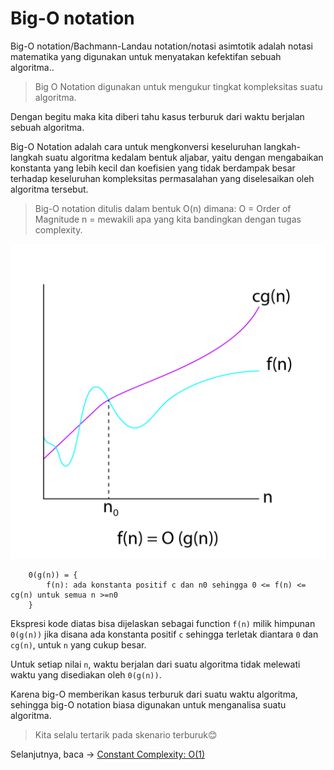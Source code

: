
# Big-O notation
Big-O notation/Bachmann-Landau notation/notasi asimtotik adalah notasi matematika yang digunakan untuk menyatakan kefektifan sebuah algoritma..

> Big O Notation digunakan untuk mengukur tingkat kompleksitas suatu algoritma.

Dengan begitu maka kita diberi tahu kasus terburuk dari waktu berjalan sebuah algoritma.

Big-O Notation adalah cara untuk mengkonversi keseluruhan langkah-langkah suatu algoritma kedalam bentuk aljabar, yaitu dengan mengabaikan konstanta yang lebih kecil dan koefisien yang tidak berdampak besar terhadap keseluruhan kompleksitas permasalahan yang diselesaikan oleh algoritma tersebut.

> Big-O notation ditulis dalam bentuk O(n) dimana:
> O = Order of Magnitude
> n = mewakili apa yang kita bandingkan dengan tugas complexity.

![Big-O image](/images/big-O.png)

```
    0(g(n)) = {
        f(n): ada konstanta positif c dan n0 sehingga 0 <= f(n) <= cg(n) untuk semua n >=n0
    }
```
Ekspresi kode diatas bisa dijelaskan sebagai function `f(n)` milik himpunan `0(g(n))` jika disana ada konstanta positif `c` sehingga terletak diantara `0` dan `cg(n)`, untuk `n` yang cukup besar.

Untuk setiap nilai `n`, waktu berjalan dari suatu algoritma tidak melewati waktu yang disediakan oleh `0(g(n))`.

Karena big-O memberikan kasus terburuk dari suatu waktu algoritma, sehingga big-O notation biasa digunakan untuk menganalisa suatu algoritma.

> Kita selalu tertarik pada skenario terburuk😊


Selanjutnya, baca -> [Constant Complexity: O(1)](#ConstantComplexity.md)
